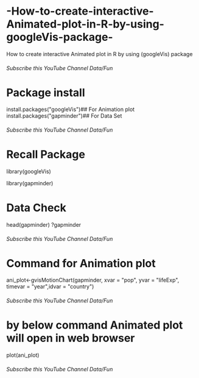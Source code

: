 # -How-to-create-interactive-Animated-plot-in-R-by-using-googleVis-package-
 How to create interactive Animated plot in R by using (googleVis) package 
######  Subscribe this YouTube Channel Data/Fun  ##################
# Package install
install.packages("googleVis")## For Animation plot
install.packages("gapminder")## For Data Set

######  Subscribe this YouTube Channel Data/Fun  ##################
# Recall Package 
library(googleVis)

library(gapminder)

# Data Check
head(gapminder)
?gapminder
######  Subscribe this YouTube Channel Data/Fun  ##################

# Command for Animation plot
ani_plot<-gvisMotionChart(gapminder,
                          xvar = "pop", yvar = "lifeExp",
                          timevar = "year",idvar = "country")

######  Subscribe this YouTube Channel Data/Fun  ##################
# by below command Animated plot will open in web browser 
plot(ani_plot)

######  Subscribe this YouTube Channel Data/Fun  ##################
